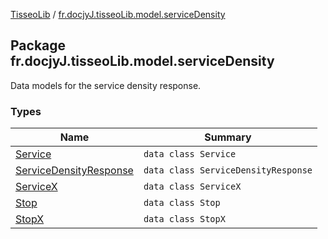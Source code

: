 [TisseoLib](../index.md) / [fr.docjyJ.tisseoLib.model.serviceDensity](./index.md)

## Package fr.docjyJ.tisseoLib.model.serviceDensity

Data models for the service density response.

	

### Types

| Name | Summary |
|---|---|
| [Service](-service/index.md) | `data class Service` |
| [ServiceDensityResponse](-service-density-response/index.md) | `data class ServiceDensityResponse` |
| [ServiceX](-service-x/index.md) | `data class ServiceX` |
| [Stop](-stop/index.md) | `data class Stop` |
| [StopX](-stop-x/index.md) | `data class StopX` |
